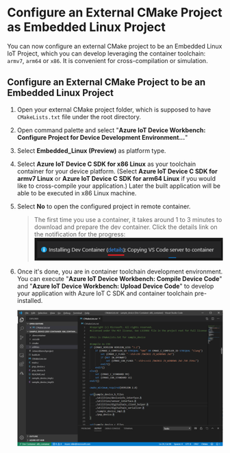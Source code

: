 # Configure an External CMake Project as Embedded Linux Project

You can now configure an external CMake project to be an Embedded Linux IoT Project, which you can develop leveraging the container toolchain: `armv7`, `arm64` or `x86`. It is convenient for cross-compilation or simulation.

## Configure an External CMake Project to be an Embedded Linux Project

1. Open your external CMake project folder, which is supposed to have `CMakeLists.txt` file under the root directory.

1. Open command palette and select "**Azure IoT Device Workbench: Configure Project for Device Development Environment...**"

1. Select **Embedded_Linux (Preview)** as platform type.

1. Select **Azure IoT Device C SDK for x86 Linux** as your toolchain container for your device platform. (Select **Azure IoT Device C SDK for armv7 Linux** or **Azure IoT Device C SDK for arm64 Linux** if you would like to cross-compile your application.) Later the built application will be able to be executed in x86 Linux machine.

1. Select **No** to open the configured project in remote container.

    > The first time you use a container, it takes around 1 to 3 minutes to download and prepare the dev container. Click the details link on the notification for the progress:
    ![Prepare container](../images/prepare-dev-container.png)

1. Once it's done, you are in container toolchain development environment. You can execute "**Azure IoT Device Workbench: Compile Device Code**" and "**Azure IoT Device Workbench: Upload Device Code**" to develop your application with Azure IoT C SDK and container toolchain pre-installed.

    ![External project](../images/external-project-in-remote.png)